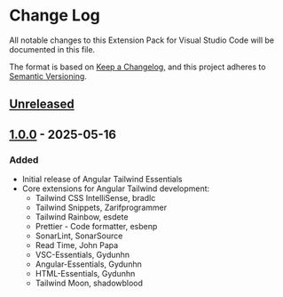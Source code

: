 # Change Log

All notable changes to this Extension Pack for Visual Studio Code will be documented in this file.

The format is based on [Keep a Changelog](https://keepachangelog.com/en/1.0.0/),
and this project adheres to [Semantic Versioning](https://semver.org/spec/v2.0.0.html).

## [Unreleased]

## [1.0.0] - 2025-05-16

### Added

* Initial release of Angular Tailwind Essentials
* Core extensions for Angular Tailwind development:
  * Tailwind CSS IntelliSense, bradlc
  * Tailwind Snippets, Zarifprogrammer
  * Tailwind Rainbow, esdete
  * Prettier - Code formatter, esbenp
  * SonarLint, SonarSource
  * Read Time, John Papa
  * VSC-Essentials, Gydunhn
  * Angular-Essentials, Gydunhn
  * HTML-Essentials, Gydunhn
  * Tailwind Moon, shadowblood

[Unreleased]: https://github.com/Gydunhn/Angular-Tailwind-Essentials/tree/develop
[1.0.0]: https://github.com/Gydunhn/Angular-Tailwind-Essentials/releases/tag/1.0.0
